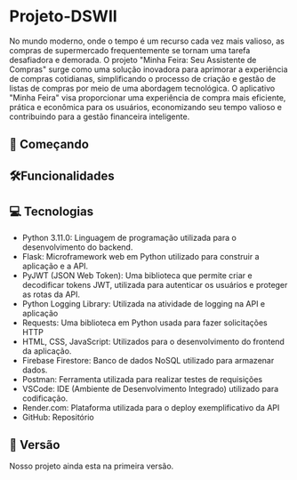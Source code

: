 # Projeto-DSWII
No mundo moderno, onde o tempo é um recurso cada vez mais valioso, as compras de supermercado frequentemente se tornam uma tarefa desafiadora e demorada. O projeto "Minha Feira: Seu Assistente de Compras" surge como uma solução inovadora para aprimorar a experiência de compras cotidianas, simplificando o processo de criação e gestão de listas de compras por meio de uma abordagem tecnológica.
O aplicativo "Minha Feira" visa proporcionar uma experiência de compra mais eficiente, prática e econômica para os usuários, economizando seu tempo valioso e contribuindo para a gestão financeira inteligente.

## 🚀 Começando


## 🛠️Funcionalidades 

## 💻 Tecnologias
- Python 3.11.0: Linguagem de programação utilizada para o desenvolvimento do backend.
- Flask: Microframework web em Python utilizado para construir a aplicação e a API.
- PyJWT (JSON Web Token): Uma biblioteca que permite criar e decodificar tokens JWT, utilizada para autenticar os usuários e proteger as rotas da API.
- Python Logging Library: Utilizada na atividade de logging na API e aplicação
- Requests: Uma biblioteca em Python usada para fazer solicitações HTTP
- HTML, CSS, JavaScript: Utilizados para o desenvolvimento do frontend da aplicação.
- Firebase Firestore: Banco de dados NoSQL utilizado para armazenar dados.
- Postman: Ferramenta utilizada para realizar testes de requisições
- VSCode: IDE (Ambiente de Desenvolvimento Integrado) utilizado para codificação.
- Render.com: Plataforma utilizada para o deploy exemplificativo da API
- GitHub: Repositório

## 📌 Versão
Nosso projeto ainda esta na primeira versão. 
